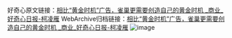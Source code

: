 好奇心原文链接：[相比“黄金时机”广告，雀巢更需要创造自己的黄金时机 _商业_好奇心日报-柯凌雁](https://www.qdaily.com/articles/9471.html)
WebArchive归档链接：[相比“黄金时机”广告，雀巢更需要创造自己的黄金时机 _商业_好奇心日报-柯凌雁](http://web.archive.org/web/20190623154321/https://www.qdaily.com/articles/9471.html)
![image](http://ww3.sinaimg.cn/large/007d5XDpgy1g3vfaiyeotj30u01g0trp)